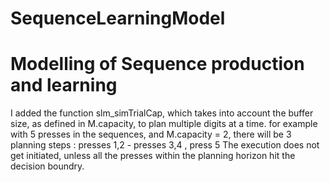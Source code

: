 # SequenceLearningModel
# Modelling of Sequence production and learning 

I added the function slm_simTrialCap, which takes into account the buffer size, as defined in M.capacity, to plan multiple digits at a time.
for example with 5 presses in the sequences, and M.capacity = 2, there will be 3 planning steps : presses 1,2 - presses 3,4 , press 5
The execution does not get initiated, unless all the presses within the planning horizon hit the decision boundry.
